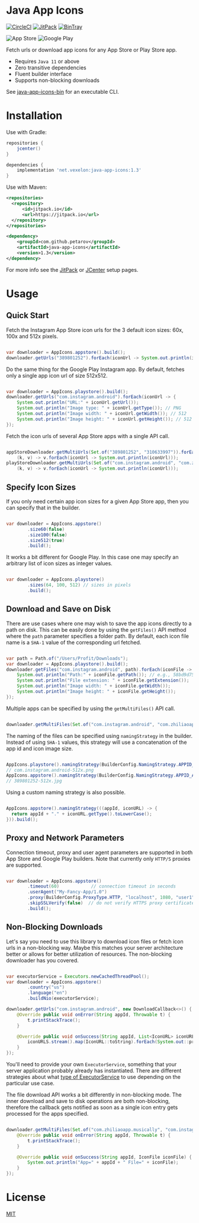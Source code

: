 Java App Icons
===================

[![CircleCI](https://circleci.com/gh/petarov/java-app-icons.svg?style=svg)](https://circleci.com/gh/petarov/java-app-icons)
[![JitPack](https://jitpack.io/v/petarov/java-app-icons.svg)](https://jitpack.io/#petarov/java-app-icons)
[![BinTray](https://api.bintray.com/packages/petarov/java-libs/java-app-icons/images/download.svg) ](https://bintray.com/petarov/java-libs/java-app-icons/_latestVersion)

![App Store](https://www.apple.com/v/ios/app-store/d/images/overview/app_store_icon__fngcxe43zo2u_large.jpg)
![Google Play](https://www.gstatic.com/android/market_images/web/play_prism_hlock_2x.png)


Fetch urls or download app icons for any App Store or Play Store app. 

  - Requires `Java 11` or above
  - Zero transitive dependencies
  - Fluent builder interface
  - Supports non-blocking downloads
  
  
See [java-app-icons-bin](https://github.com/petarov/java-app-icons-bin) for an executable CLI.

# Installation

Use with Gradle:

```gradle
repositories {
    jcenter()
}

dependencies {
    implementation 'net.vexelon:java-app-icons:1.3'
}
```

Use with Maven:

```xml
<repositories>
  <repository>
      <id>jitpack.io</id>
      <url>https://jitpack.io</url>
  </repository>
</repositories>

<dependency>
    <groupId>com.github.petarov</groupId>
    <artifactId>java-app-icons</artifactId>
    <version>1.3</version>
</dependency>
```

For more info see the [JitPack](https://jitpack.io/#petarov/java-app-icons) or [JCenter](https://bintray.com/petarov/java-libs/java-app-icons) setup pages.

# Usage

## Quick Start

Fetch the Instagram App Store icon urls for the 3 default icon sizes: 60x, 100x and 512x pixels.

```java

var downloader = AppIcons.appstore().build();
downloader.getUrls("389801252").forEach(iconUrl -> System.out.println(iconUrl.getUrl()));

``` 

Do the same thing for the Google Play Instagram app. By default, fetches only a single app icon url of size 512x512.

```java

var downloader = AppIcons.playstore().build();
downloader.getUrls("com.instagram.android").forEach(iconUrl -> {
    System.out.println("URL:" + iconUrl.getUrl());
    System.out.println("Image type: " + iconUrl.getType()); // PNG
    System.out.println("Image width: " + iconUrl.getWidth()); // 512
    System.out.println("Image height: " + iconUrl.getHeight()); // 512
});

```

Fetch the icon urls of several App Store apps with a single API call.

```java

appStoreDownloader.getMultiUrls(Set.of("389801252", "310633997")).forEach(
    (k, v) -> v.forEach(iconUrl -> System.out.println(iconUrl)));
playStoreDownloader.getMultiUrls(Set.of("com.instagram.android", "com.zhiliaoapp.musically")).forEach(
    (k, v) -> v.forEach(iconUrl -> System.out.println(iconUrl)));

```

## Specify Icon Sizes

If you only need certain app icon sizes for a given App Store app, then you can specify that in the builder.

```java

var downloader = AppIcons.appstore()
        .size60(false)
        .size100(false)
        .size512(true)
        .build();

```

It works a bit different for Google Play. In this case one may specify an arbitrary list of icon sizes as integer values.

```java

var downloader = AppIcons.playstore()
        .sizes(64, 100, 512) // sizes in pixels
        .build();

```

## Download and Save on Disk

There are use cases where one may wish to save the app icons directly to a path on disk. This can be easily done by using
the `getFiles()` API method where the `path` parameter specifies a folder path. By default, each icon file name is a 
`SHA-1` value of the corresponding url fetched.

```java

var path = Path.of("/Users/Profit/Downloads");
var downloader = AppIcons.playstore().build();
downloader.getFiles("com.instagram.android", path).forEach(iconFile -> {
    System.out.println("Path:" + iconFile.getPath()); // e.g., 58bd9d753544bfb3364fe8cceda56d799c050ad6.png
    System.out.println("File extension: " + iconFile.getExtension());
    System.out.println("Image width: " + iconFile.getWidth());
    System.out.println("Image height: " + iconFile.getHeight());
});

```

Multiple apps can be specified by using the `getMultiFiles()` API call.

```java

downloader.getMultiFiles(Set.of("com.instagram.android", "com.zhiliaoapp.musically"), path).forEach(iconUrl -> { ... });

```

The naming of the files can be specified using `namingStrategy` in the builder. Instead of using `SHA-1` values, this
strategy will use a concatenation of the app id and icon image size.

```java

AppIcons.playstore().namingStrategy(BuilderConfig.NamingStrategy.APPID_AND_SIZE).build();
// com.instagram.android-512x.png
AppIcons.appstore().namingStrategy(BuilderConfig.NamingStrategy.APPID_AND_SIZE).build();
// 389801252-512x.jpg

```

Using a custom naming strategy is also possible.

```java

AppIcons.appstore().namingStrategy(((appId, iconURL) -> {
  return appId + "." + iconURL.getType().toLowerCase();
})).build();

```

## Proxy and Network Parameters

Connection timeout, proxy and user agent parameters are supported in both App Store and Google Play builders. Note that
currently only `HTTP/S` proxies are supported.

```java

var downloader = AppIcons.appstore()
        .timeout(60)            // connection timeout in seconds
        .userAgent("My-Fancy-App/1.0")
        .proxy(BuilderConfig.ProxyType.HTTP, "localhost", 1080, "user1", "pass1")
        .skipSSLVerify(false)  // do not verify HTTPS proxy certificate
        .build(); 

```

## Non-Blocking Downloads

Let's say you need to use this library to download icon files or fetch icon urls in a non-blocking way. Maybe this
matches your server architecture better or allows for better utilization of resources. The non-blocking downloader has you covered.

```java

var executorService = Executors.newCachedThreadPool();
var downloader = AppIcons.appstore()
        .country("us")
        .language("en")
        .buildNio(executorService);

downloader.getUrls("com.instagram.android", new DownloadCallback<>() {
    @Override public void onError(String appId, Throwable t) {
        t.printStackTrace();
    }

    @Override public void onSuccess(String appId, List<IconURL> iconURLS) {
        iconURLS.stream().map(IconURL::toString).forEach(System.out::println);
    }
});

```

You'll need to provide your own `ExecutorService`, something that your server application probably already has instantiated.
There are different strategies about what [type of ExecutorService](https://dzone.com/articles/java-executor-service-types) 
to use depending on the particular use case.

The file download API works a bit differently in non-blocking mode. The inner download and save to disk operations are both 
non-blocking, therefore the callback gets notified as soon as a single icon entry gets processed for the apps specified.

```java

downloader.getMultiFiles(Set.of("com.zhiliaoapp.musically", "com.instagram.android"), path, new DownloadCallback<>() {
    @Override public void onError(String appId, Throwable t) {
        t.printStackTrace();
    }

    @Override public void onSuccess(String appId, IconFile iconFile) {
        System.out.println("App=" + appId + " File=" + iconFile);
    }
});

```


# License

[MIT](LICENSE)

